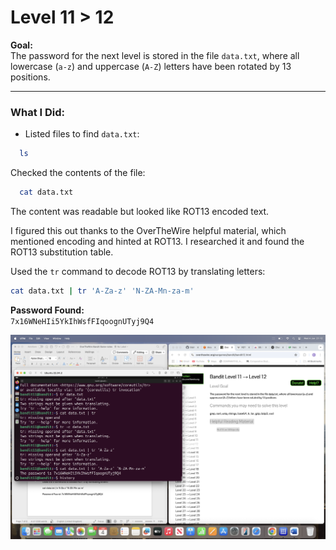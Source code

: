 # Level 11 > 12

**Goal:**  
The password for the next level is stored in the file `data.txt`, where all lowercase (`a-z`) and uppercase (`A-Z`) letters have been rotated by 13 positions.

---

### What I Did:

- Listed files to find `data.txt`:

```bash
  ls
```

Checked the contents of the file:

```bash
  cat data.txt
```

The content was readable but looked like ROT13 encoded text.

I figured this out thanks to the OverTheWire helpful material, which mentioned encoding and hinted at ROT13. I researched it and found the ROT13 substitution table.

Used the `tr` command to decode ROT13 by translating letters:

```bash
cat data.txt | tr 'A-Za-z' 'N-ZA-Mn-za-m'
```

**Password Found:**  
`7x16WNeHIi5YkIhWsfFIqoognUTyj9Q4`

![Bandit Level 11 to 12](images.png/bandit-level%2011%20>%2012.png)